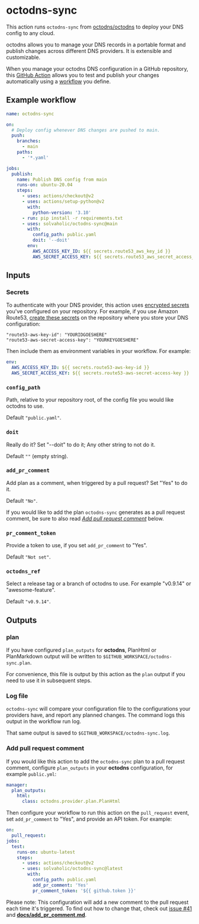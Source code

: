 # octodns-sync

This action runs `octodns-sync` from [octodns/octodns](https://github.com/octodns/octodns) to deploy your DNS config to any cloud.

octodns allows you to manage your DNS records in a portable format and publish changes across different DNS providers. It is extensible and customizable.

When you manage your octodns DNS configuration in a GitHub repository, this [GitHub Action](https://help.github.com/actions/getting-started-with-github-actions/about-github-actions) allows you to test and publish your changes automatically using a [workflow](https://help.github.com/actions/configuring-and-managing-workflows) you define.

## Example workflow

```yaml
name: octodns-sync

on:
  # Deploy config whenever DNS changes are pushed to main.
  push:
    branches:
      - main
    paths:
      - '*.yaml'

jobs:
  publish:
    name: Publish DNS config from main
    runs-on: ubuntu-20.04
    steps:
      - uses: actions/checkout@v2
      - uses: actions/setup-python@v2
        with:
          python-version: '3.10'
      - run: pip install -r requirements.txt
      - uses: solvaholic/octodns-sync@main
        with:
          config_path: public.yaml
          doit: '--doit'
        env:
          AWS_ACCESS_KEY_ID: ${{ secrets.route53_aws_key_id }}
          AWS_SECRET_ACCESS_KEY: ${{ secrets.route53_aws_secret_access_key }}
```

## Inputs

### Secrets

To authenticate with your DNS provider, this action uses
[encrypted secrets](https://help.github.com/actions/configuring-and-managing-workflows/creating-and-storing-encrypted-secrets#about-encrypted-secrets)
you've configured on your repository. For example, if you use Amazon
Route53, [create these secrets](https://help.github.com/actions/configuring-and-managing-workflows/creating-and-storing-encrypted-secrets#creating-encrypted-secrets)
on the repository where you store your DNS configuration:

```text
"route53-aws-key-id": "YOURIDGOESHERE"
"route53-aws-secret-access-key": "YOURKEYGOESHERE"
```

Then include them as environment variables in your workflow. For example:

```yaml
env:
  AWS_ACCESS_KEY_ID: ${{ secrets.route53-aws-key-id }}
  AWS_SECRET_ACCESS_KEY: ${{ secrets.route53-aws-secret-access-key }}
```

### `config_path`

Path, relative to your repository root, of the config file you would like octodns to use.

Default `"public.yaml"`.

### `doit`

Really do it? Set "--doit" to do it; Any other string to not do it.

Default `""` (empty string).

### `add_pr_comment`

Add plan as a comment, when triggered by a pull request? Set "Yes" to do it.

Default `"No"`.

If you would like to add the plan `octodns-sync` generates as a pull request comment, be sure to also read [_Add pull request comment_](#add-pull-request-comment) below.

### `pr_comment_token`

Provide a token to use, if you set `add_pr_comment` to "Yes".

Default `"Not set"`.

### `octodns_ref`

Select a release tag or a branch of octodns to use. For example "v0.9.14" or "awesome-feature".

Default `"v0.9.14"`.

## Outputs

### plan

If you have configured `plan_outputs` for **octodns**, PlanHtml or PlanMarkdown output will be written to `$GITHUB_WORKSPACE/octodns-sync.plan`.

For convenience, this file is output by this action as the `plan` output if you need to use it in subsequent steps.

### Log file

`octodns-sync` will compare your configuration file to the configurations your providers have, and report any planned changes. The command logs this output in the workflow run log.

That same output is saved to `$GITHUB_WORKSPACE/octodns-sync.log`.

### Add pull request comment

If you would like this action to add the `octodns-sync` plan to a pull request comment, configure `plan_outputs` in your **octodns** configuration, for example `public.yml`:

```yaml
manager:
  plan_outputs:
    html:
      class: octodns.provider.plan.PlanHtml
```

Then configure your workflow to run this action on the `pull_request` event, set `add_pr_comment` to "Yes", and provide an API token. For example:

```yaml
on:
  pull_request:
jobs:
  test:
    runs-on: ubuntu-latest
    steps:
      - uses: actions/checkout@v2
      - uses: solvaholic/octodns-sync@latest
        with:
          config_path: public.yaml
          add_pr_comment: 'Yes'
          pr_comment_token: '${{ github.token }}'
```

Please note: This configuration will add a new comment to the pull request each time it's triggered. To find out how to change that, check out [issue #41](https://github.com/solvaholic/octodns-sync/issues/41) and **[docs/add_pr_comment.md](docs/add_pr_comment.md)**.
